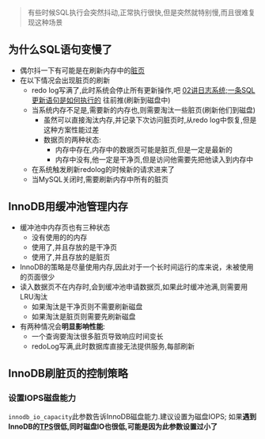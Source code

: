 > 有些时候SQL执行会突然抖动,正常执行很快,但是突然就特别慢,而且很难复现这种场景

## 为什么SQL语句变慢了
- 偶尔抖一下有可能是在刷新内存中的[脏页](00tips.md#脏页)
- 在以下情况会出现脏页的刷新
	- redo log写满了,此时系统会停止所有更新操作,吧 [02讲日志系统;一条SQL更新语句是如何执行的](02讲日志系统;一条SQL更新语句是如何执行的.md) 往前推(刷新到磁盘中)
	- 当系统内存不足是,需要新的内存也,则需要淘汰一些脏页(刷新他们到磁盘)
		- 虽然可以直接淘汰内存,并记录下次访问脏页时,从redo log中恢复,但是这种方案性能过差
		- 数据页的两种状态:
			- 内存中存在,内存中的数据页可能是脏页,但是一定是最新的
			- 内存中没有,他一定是干净页,但是访问他需要先把他读入到内存中
	- 在系统触发刷新redolog的时候新的请求进来了
	- 当MySQL关闭时,需要刷新内存中所有的脏页

## InnoDB用缓冲池管理内存
- 缓冲池中内存页也有三种状态
	- 没有使用的的内存
	- 使用了,并且存放的是干净页
	- 使用了,并且存放的是脏页
- InnoDB的策略是尽量使用内存,因此对于一个长时间运行的库来说，未被使用的页面很少
- 读入数据页不在内存时,会到缓冲池申请数据页,如果此时缓冲池满,则需要用LRU淘汰
    - 如果淘汰是干净页则不需要刷新磁盘
    - 如果淘汰是脏页则需要先刷新磁盘
- 有两种情况会**明显影响性能**:
    - 一个查询要淘汰很多脏页导致响应时间变长
    - redoLog写满,此时数据库直接无法提供服务,每部刷新

## InnoDB刷脏页的控制策略

### 设置IOPS磁盘能力
`innodb_io_capacity`此参数告诉InnoDB磁盘能力.建议设置为磁盘IOPS;
如果**遇到InnoDB的[TPS](00tips.md#TPS)很低,同时磁盘IO也很低,可能是因为此参数设置过小了**